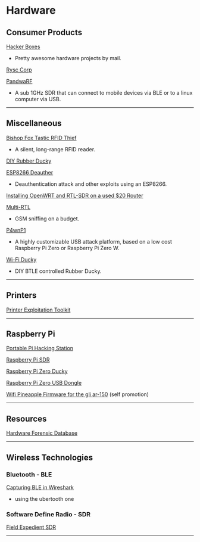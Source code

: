 # Hardware

## Consumer Products

[Hacker Boxes](https://hackerboxes.com)

- Pretty awesome hardware projects by mail.

[Rysc Corp](https://store.ryscc.com/collections/all)

[PandwaRF](https://pandwarf.com/)

- A sub 1GHz SDR that can connect to mobile devices via BLE or to a linux computer via USB.

---

## Miscellaneous

[Bishop Fox Tastic RFID Thief](https://www.bishopfox.com/resources/tools/rfid-hacking/attack-tools/)

- A silent, long-range RFID reader.

[DIY Rubber Ducky](https://www.pentestingshop.com/pentesting/make-your-own-usb-rubber-ducky-using-a-normal-usb-stick/)

[ESP8266 Deauther](https://github.com/spacehuhn/esp8266_deauther)

- Deauthentication attack and other exploits using an ESP8266.

[Installing OpenWRT and RTL-SDR on a used $20 Router](http://www.rtl-sdr.com/installing-openwrt-and-rtl-sdr-on-a-used-20-router/)

[Multi-RTL](https://hackaday.com/2017/01/30/gsm-sniffing-on-a-budget-with-multi-rtl/)

- GSM sniffing on a budget.

[P4wnP1](https://github.com/mame82/P4wnP1)

- A highly customizable USB attack platform, based on a low cost Raspberry Pi Zero or Raspberry Pi Zero W.

[Wi-Fi Ducky](https://github.com/spacehuhn/wifi_ducky/blob/master/README.md)

- DIY BTLE controlled Rubber Ducky.

---

## Printers

[Printer Exploitation Toolkit](https://github.com/RUB-NDS/PRET)

---

## Raspberry Pi

[Portable Pi Hacking Station](http://lifehacker.com/how-to-build-a-portable-hacking-station-with-a-raspberr-1739297918)

[Raspberry Pi SDR](http://hackaday.com/2017/01/27/raspberry-pi-sdr/)

[Raspberry Pi Zero Ducky](https://hackaday.io/project/17598-diy-usb-rubber-ducky)

[Raspberry Pi Zero USB Dongle](https://www.novaspirit.com/2016/10/18/raspberry-pi-zero-usb-dongle/)

[Wifi Pineapple Firmware for the gli ar-150](http://link.com) (self promotion)

---

## Resources

[Hardware Forensic Database](http://hfdb.io)

---

## Wireless Technologies

### Bluetooth - BLE

[Capturing BLE in Wireshark](https://github.com/greatscottgadgets/ubertooth/wiki/Capturing-BLE-in-Wireshark)

- using the ubertooth one

### Software Define Radio - SDR

[Field Expedient SDR](http://www.fieldxp.com/links/)

---
